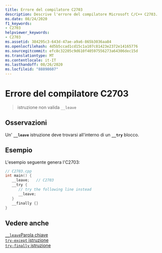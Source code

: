 ```yaml
---
title: Errore del compilatore C2703
description: Descrive l'errore del compilatore Microsoft C/C++ C2703.
ms.date: 08/24/2020
f1_keywords:
- C2703
helpviewer_keywords:
- C2703
ms.assetid: 384295c3-643d-47ae-a9a6-865b3036aa84
ms.openlocfilehash: 4d5b5ccad1cd15c1a107c81423e2372e14165776
ms.sourcegitcommit: efc8c32205c9d610f40597556273a64306dec15d
ms.translationtype: MT
ms.contentlocale: it-IT
ms.lasthandoff: 08/26/2020
ms.locfileid: "88898607"
---
```

# <a name="compiler-error-c2703"></a>Errore del compilatore C2703

> istruzione non valida `__leave`

## <a name="remarks"></a>Osservazioni

Un' **`__leave`** istruzione deve trovarsi all'interno di un **`__try`** blocco.

## <a name="example"></a>Esempio

L'esempio seguente genera l'C2703:

```cpp
// C2703.cpp
int main() {
   __leave;   // C2703
   __try {
      // try the following line instead
      __leave;
   }
   __finally {}
}
```

## <a name="see-also"></a>Vedere anche

[`__leave`Parola chiave](../../cpp/try-except-statement.md#__leave)\
[`try-except` istruzione](../../cpp/try-except-statement.md)\
[`try-finally` istruzione](../../cpp/try-finally-statement.md)
